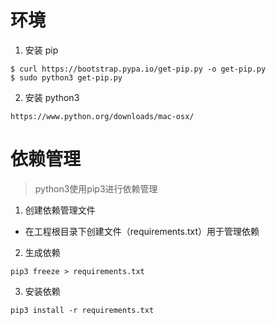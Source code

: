 

# 环境

1. 安装 pip

``` SHELL
$ curl https://bootstrap.pypa.io/get-pip.py -o get-pip.py  
$ sudo python3 get-pip.py  
```

2. 安装 python3

```
https://www.python.org/downloads/mac-osx/
```

# 依赖管理

> python3使用pip3进行依赖管理

1. 创建依赖管理文件

- 在工程根目录下创建文件（requirements.txt）用于管理依赖

2. 生成依赖
``` SHELL
pip3 freeze > requirements.txt
```

3. 安装依赖
``` SHELL
pip3 install -r requirements.txt
```

